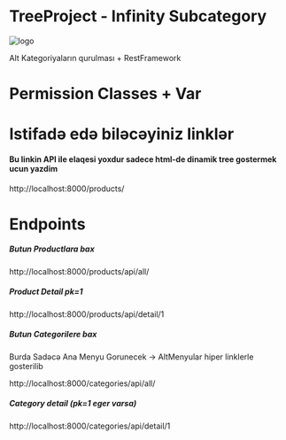 # TreeProject - Infinity Subcategory

![logo]()

Alt Kategoriyaların qurulması + RestFramework

# Permission Classes + Var


# Istifadə edə biləcəyiniz linklər
#### Bu linkin API ile elaqesi yoxdur sadece html-de dinamik tree gostermek ucun yazdim
<p>http://localhost:8000/products/</p>

# Endpoints

##### Butun Productlara bax
<p>http://localhost:8000/products/api/all/</p>

##### Product Detail pk=1
<p>http://localhost:8000/products/api/detail/1</p>

##### Butun Categorilere bax
<p>Burda Sadəcə Ana Menyu Gorunecek -> AltMenyular hiper linklerle gosterilib</p>
<p>http://localhost:8000/categories/api/all/</p>

##### Category detail (pk=1 eger varsa)
<p>http://localhost:8000/categories/api/detail/1</p>